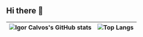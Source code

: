 ## Hi there 👋

| ![Igor Calvos's GitHub stats](https://github-readme-stats.vercel.app/api?username=igorcalvo&hide=contribs,prs&hide_border=true&hide_rank=false&rank_icon=github&show=reviews,discussions_started,discussions_answered,prs_merged,prs_merged_percentage&theme=gotham) | ![Top Langs](https://github-readme-stats.vercel.app/api/top-langs/?username=igorcalvo&theme=gotham&hide_border=true&layout=pie) |
|-|-|


